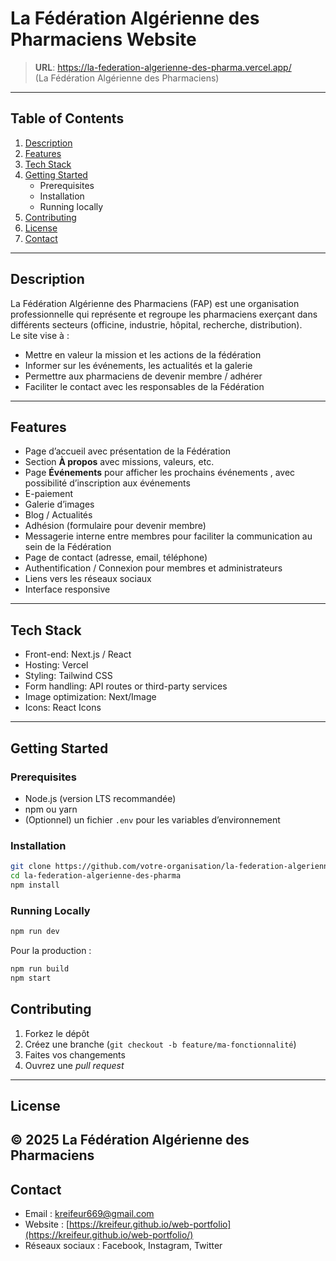 # La Fédération Algérienne des Pharmaciens Website

> **URL**: https://la-federation-algerienne-des-pharma.vercel.app/  
> (La Fédération Algérienne des Pharmaciens)

---

## Table of Contents

1. [Description](#description)  
2. [Features](#features)  
3. [Tech Stack](#tech-stack)  
4. [Getting Started](#getting-started)  
   - Prerequisites  
   - Installation  
   - Running locally  
5. [Contributing](#contributing)  
6. [License](#license)  
7. [Contact](#contact)  

---

## Description

La Fédération Algérienne des Pharmaciens (FAP) est une organisation professionnelle qui représente et regroupe les pharmaciens exerçant dans différents secteurs (officine, industrie, hôpital, recherche, distribution).  
Le site vise à :

- Mettre en valeur la mission et les actions de la fédération  
- Informer sur les événements, les actualités et la galerie  
- Permettre aux pharmaciens de devenir membre / adhérer  
- Faciliter le contact avec les responsables de la Fédération  

---

## Features

- Page d’accueil avec présentation de la Fédération  
- Section **À propos** avec missions, valeurs, etc.  
- Page **Événements** pour afficher les prochains événements , avec possibilité d’inscription aux événements 
- E-paiement
- Galerie d’images  
- Blog / Actualités  
- Adhésion (formulaire pour devenir membre)  
- Messagerie interne entre membres pour faciliter la communication au sein de la Fédération
- Page de contact (adresse, email, téléphone)  
- Authentification / Connexion pour membres et administrateurs
- Liens vers les réseaux sociaux  
- Interface responsive

---

## Tech Stack

- Front-end: Next.js / React  
- Hosting: Vercel  
- Styling: Tailwind CSS  
- Form handling: API routes or third-party services  
- Image optimization: Next/Image  
- Icons: React Icons

---

## Getting Started

### Prerequisites

- Node.js (version LTS recommandée)  
- npm ou yarn  
- (Optionnel) un fichier `.env` pour les variables d’environnement

### Installation

```bash
git clone https://github.com/votre‑organisation/la-federation‑algerienne‑des‑pharma.git
cd la-federation-algerienne-des-pharma
npm install
```

### Running Locally

```bash
npm run dev
```

Pour la production :

```bash
npm run build
npm start
```
## Contributing

1. Forkez le dépôt  
2. Créez une branche (`git checkout -b feature/ma-fonctionnalité`)  
3. Faites vos changements  
4. Ouvrez une *pull request*

---

## License
© 2025 La Fédération Algérienne des Pharmaciens
---

## Contact

- Email : kreifeur669@gmail.com  
- Website : [https://kreifeur.github.io/web-portfolio](https://kreifeur.github.io/web-portfolio/)  
- Réseaux sociaux : Facebook, Instagram, Twitter  

